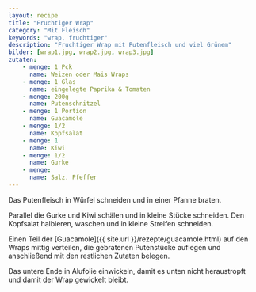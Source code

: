 ```yaml
---
layout: recipe
title: "Fruchtiger Wrap"
category: "Mit Fleisch"
keywords: "wrap, fruchtiger"
description: "Fruchtiger Wrap mit Putenfleisch und viel Grünem"
bilder: [wrap1.jpg, wrap2.jpg, wrap3.jpg]
zutaten:
    - menge: 1 Pck
      name: Weizen oder Mais Wraps
    - menge: 1 Glas
      name: eingelegte Paprika & Tomaten
    - menge: 200g
      name: Putenschnitzel
    - menge: 1 Portion
      name: Guacamole
    - menge: 1/2
      name: Kopfsalat
    - menge: 1
      name: Kiwi
    - menge: 1/2
      name: Gurke
    - menge: 
      name: Salz, Pfeffer
---
```

Das Putenfleisch in Würfel schneiden und in einer Pfanne braten.

Parallel die Gurke und Kiwi schälen und in kleine Stücke schneiden. Den Kopfsalat halbieren, waschen und in kleine Streifen schneiden.

Einen Teil der [Guacamole]({{ site.url }}/rezepte/guacamole.html) auf den Wraps mittig verteilen, die gebratenen Putenstücke auflegen und anschließend mit den restlichen Zutaten belegen.

Das untere Ende in Alufolie einwickeln, damit es unten nicht heraustropft und damit der Wrap gewickelt bleibt.
    